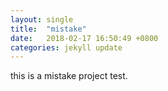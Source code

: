 ```yaml
---
layout: single
title:  "mistake"
date:   2018-02-17 16:50:49 +0800
categories: jekyll update
---
```


this is a mistake project test.
